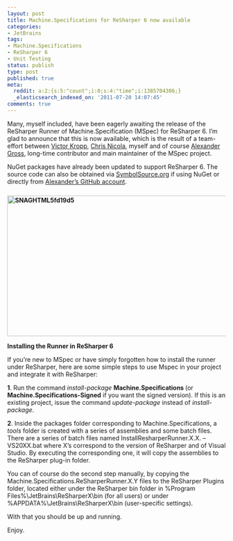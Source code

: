 ```yaml
---
layout: post
title: Machine.Specifications for ReSharper 6 now available
categories:
- JetBrains
tags:
- Machine.Specifications
- ReSharper 6
- Unit Testing
status: publish
type: post
published: true
meta:
  reddit: a:2:{s:5:"count";i:0;s:4:"time";i:1385704306;}
  _elasticsearch_indexed_on: '2011-07-20 14:07:45'
comments: true
---
```

Many, myself included, have been eagerly awaiting the release of the ReSharper Runner of Machine.Specification (MSpec) for ReSharper 6. I’m glad to announce that this is now available, which is the result of a team-effort between <a href="http://twitter.com/kropp">Victor Kropp</a>, <a href="http://twitter.com/#!/lucisferre">Chris Nicola</a>, myself and of course <a href="http://twitter.com/#!/agross">Alexander Gross</a>, long-time contributor and main maintainer of the MSpec project.

NuGet packages have already been updated to support ReSharper 6. The source code can also be obtained via <a href="http://www.symbolsource.org/">SymbolSource.org</a> if using NuGet or directly from <a href="https://github.com/agross/machine.specifications">Alexander’s GitHub account</a>.

<strong><a href="http://hhariri.files.wordpress.com/2011/07/snaghtml5fd19d5.png"><img style="background-image:none;padding-left:0;padding-right:0;display:inline;padding-top:0;border-width:0;margin:10px 0 0;" title="SNAGHTML5fd19d5" src="http://hhariri.files.wordpress.com/2011/07/snaghtml5fd19d5_thumb.png" alt="SNAGHTML5fd19d5" width="753" height="324" border="0" /></a></strong>

<strong>Installing the Runner in ReSharper 6</strong>

If you’re new to MSpec or have simply forgotten how to install the runner under ReSharper, here are some simple steps to use Mspec in your project and integrate it with ReSharper:

<strong>1</strong>. Run the command <em>install-package</em> <strong>Machine.Specifications </strong>(or <strong>Machine.Specifications-Signed</strong> if you want the signed version). If this is an existing project, issue the command <em>update-package </em>instead of <em>install-package</em>.

<strong>2</strong>. Inside the packages folder corresponding to Machine.Specifications, a <em>tools</em> folder is created with a series of assemblies and some batch files. There are a series of batch files named InstallResharperRunner.X.X. – VS20XX.bat where X’s correspond to the version of ReSharper and of Visual Studio. By executing the corresponding one, it will copy the assemblies to the ReSharper plug-in folder.

You can of course do the second step manually, by copying the Machine.Specifications.ReSharperRunner.X.Y files to the ReSharper Plugins folder, located either under the ReSharper bin folder in %Program Files%\JetBrains\ReSharperX\bin (for all users) or under %APPDATA%\JetBrains\ReSharperX\bin (user-specific settings).

With that you should be up and running.

Enjoy.
